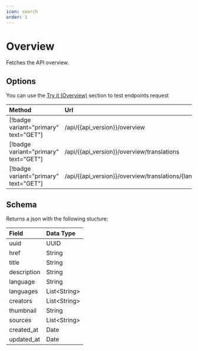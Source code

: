 ```yaml
---
icon: search
order: 1
---
```


# Overview

Fetches the API overview.

## Options

You can use the [Try it (Overview)]({{url}}/try-it/#/overview) section to test endpoints request

| Method                                | Url                                                     | Description                     |
| :------------------------------------ | :------------------------------------------------------ | :------------------------------ |
| [!badge variant="primary" text="GET"] | /api/{{api_version}}/overview                           | **Retrieves** overview.         |
| [!badge variant="primary" text="GET"] | /api/{{api_version}}/overview/translations              | **Retrieves** all translations. |
| [!badge variant="primary" text="GET"] | /api/{{api_version}}/overview/translations/\{language\} | **Retrieves** one translation.  |

## Schema

Returns a json with the following stucture:

| Field       | Data Type      |
| :---------- | :------------- |
| uuid        | UUID           |
| href        | String         |
| title       | String         |
| description | String         |
| language    | String         |
| languages   | List\<String\> |
| creators    | List\<String\> |
| thumbnail   | String         |
| sources     | List\<String\> |
| created_at  | Date           |
| updated_at  | Date           |
